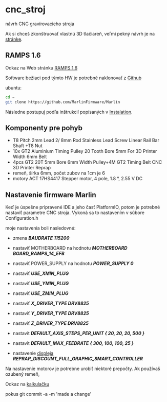 # cnc_stroj
návrh CNC gravírovacieho stroja

Ak si chceš zkonštruovať vlastnú 3D tlačiareň, veľmi pekný návrh je na [stránke](http://www.juce.sk/index.php/elektronika/3d-tlac/13-stavba-3d-tlaciarne?showall=1).

## RAMPS 1.6

Odkaz na Web stránku [RAMPS 1.6](https://reprap.org/wiki/RAMPS_1.6)

Software bežiaci pod týmto HW je potrebné naklonovať z [Github](https://github.com/MarlinFirmware/Marlin)

ubuntu:
```sh
cd ~ 
git clone https://github.com/MarlinFirmware/Marlin

```

Následne postupuj podľa inštrukcií popísaných v [Instalation](http://marlinfw.org/docs/basics/install.html).

## Komponenty pre pohyb

* T8 Pitch 2mm Lead 2/ 8mm Rod Stainless Lead Screw Linear Rail Bar Shaft +T8 Nut
* 10x GT2 Aluminium Timing Pulley 20 Tooth Bore 5mm For 3D Printer Width 6mm Belt 
* 4pcs GT2 20T 5mm Bore 6mm Width Pulley+4M GT2 Timing Belt CNC 3D Printer Reprap
* remeň, šírka 6mm, počet zubov na 1cm je 6
* motory ACT 17HS4417 Stepper motor, 4 pole, 1.8 °, 2.55 V DC

## Nastavenie firmware Marlin

Keď je úspešne pripravené IDE a jeho časť PlatformIO, potom je potrebné nastaviť parametre CNC stroja. Vykoná sa to nastavením v súbore Configuration.h

moje nastavenia boli nasledovné:
* zmena ***BAUDRATE 115200***
* nastaviť MOTHERBOARD na hodnotu ***MOTHERBOARD BOARD_RAMPS_14_EFB***
* nastaviť POWER_SUPPLY na hodnotu ***POWER_SUPPLY 0***
* nastaviť ***USE_XMIN_PLUG***
* nastaviť ***USE_YMIN_PLUG***
* nastaviť ***USE_ZMIN_PLUG***
* nastaviť ***X_DRIVER_TYPE  DRV8825***
* nastaviť ***Y_DRIVER_TYPE  DRV8825***
* nastaviť ***Z_DRIVER_TYPE  DRV8825***
* nastavit ***DEFAULT_AXIS_STEPS_PER_UNIT   { 20, 20, 20, 500 }***
* nastavit ***DEFAULT_MAX_FEEDRATE          { 300, 100, 100, 25 }***


* nastavenie [displeja](https://reprap.org/wiki/RepRapDiscount_Full_Graphic_Smart_Controller) ***REPRAP_DISCOUNT_FULL_GRAPHIC_SMART_CONTROLLER***


Na nastavenie motorov je potrebne urobiť niektoré prepočty. Ak používaš ozubený remeň, 

Odkaz na [kalkulačku](https://blog.prusaprinters.org/calculator/)


pokus
git commit -a -m 'made a change'
